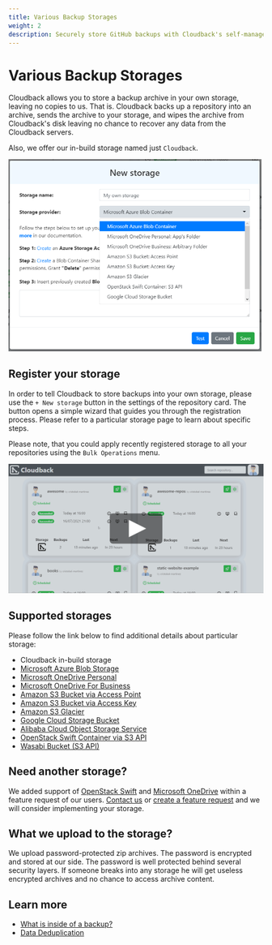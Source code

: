 ```yaml
---
title: Various Backup Storages
weight: 2
description: Securely store GitHub backups with Cloudback's self-managed storage option
---
```


# Various Backup Storages

Cloudback allows you to store a backup archive in your own storage, leaving no copies to us. That is. Cloudback backs up a repository into an archive, sends the archive to your storage, and wipes the archive from Cloudback's disk leaving no chance to recover any data from the Cloudback servers.

Also, we offer our in-build storage named just `Cloudback`.

<img src="/static/features/storages-wizard-combobox.png" alt="Storages" width="500"/>

## Register your storage

In order to tell Cloudback to store backups into your own storage, please use the `+ New storage` button in the settings of the repository card. The button opens a simple wizard that guides you through the registration process. Please refer to a particular storage page to learn about specific steps.

Please note, that you could apply recently registered storage to all your repositories using the `Bulk Operations` menu.

<p align="center">
  <img src="/static/features/storages-wizard.png" data-alt="/static/features/storages-wizard.gif"
       alt="Storage Wizard" onclick="swapGif(this)" style="cursor: pointer;"/>
</p>


## Supported storages

Please follow the link below to find additional details about particular storage:

- Cloudback in-build storage
- [Microsoft Azure Blob Storage](/custom-storages/microsoft-azure-blob-container/)
- [Microsoft OneDrive Personal](/custom-storages/onedrive)
- [Microsoft OneDrive For Business](/custom-storages/onedrive)
- [Amazon S3 Bucket via Access Point](/custom-storages/amazon-s3-bucket)
- [Amazon S3 Bucket via Access Key](/custom-storages/amazon-s3-bucket-access-key)
- [Amazon S3 Glacier](/custom-storages/amazon-s3-glacier)
- [Google Cloud Storage Bucket](/custom-storages/google-cloud)
- [Alibaba Cloud Object Storage Service](/custom-storages/alibaba-cloud)
- [OpenStack Swift Container via S3 API](/custom-storages/swift)
- [Wasabi Bucket (S3 API)](/custom-storages/wasabi)

## Need another storage?

We added support of [OpenStack Swift](https://github.com/cloudback/issue-tracker/issues/6) and [Microsoft OneDrive](https://github.com/cloudback/issue-tracker/issues/7) within a feature request of our users. [Contact us](/contact-us) or [create a feature request](https://github.com/cloudback/issue-tracker/issues/new?template=feature_request.md) and we will consider implementing your storage.

## What we upload to the storage?

We upload password-protected zip archives. The password is encrypted and stored at our side. The password is well protected behind several security layers. If someone breaks into any storage he will get useless encrypted archives and no chance to access archive content.

## Learn more

- [What is inside of a backup?](/features/metadata)
- [Data Deduplication](/features/deduplication/)
